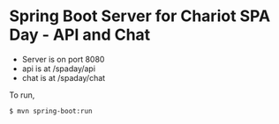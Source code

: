 # Spring Boot Server for Chariot SPA Day - API and Chat

* Server is on port 8080
* api is at /spaday/api
* chat is at /spaday/chat

To run, 

~~~
$ mvn spring-boot:run
~~~